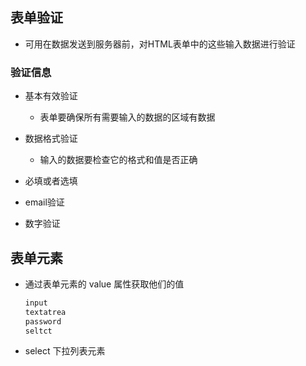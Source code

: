 ## 表单验证

*   可用在数据发送到服务器前，对HTML表单中的这些输入数据进行验证

### 验证信息

*   基本有效验证
    *   表单要确保所有需要输入的数据的区域有数据
*   数据格式验证
    *   输入的数据要检查它的格式和值是否正确

*   必填或者选填
*   email验证
*   数字验证 



## 表单元素

*   通过表单元素的 value 属性获取他们的值

    ```js
    input
    textatrea
    password
    seltct 
    ```

*   select 下拉列表元素

    ```js
    
    ```

    

